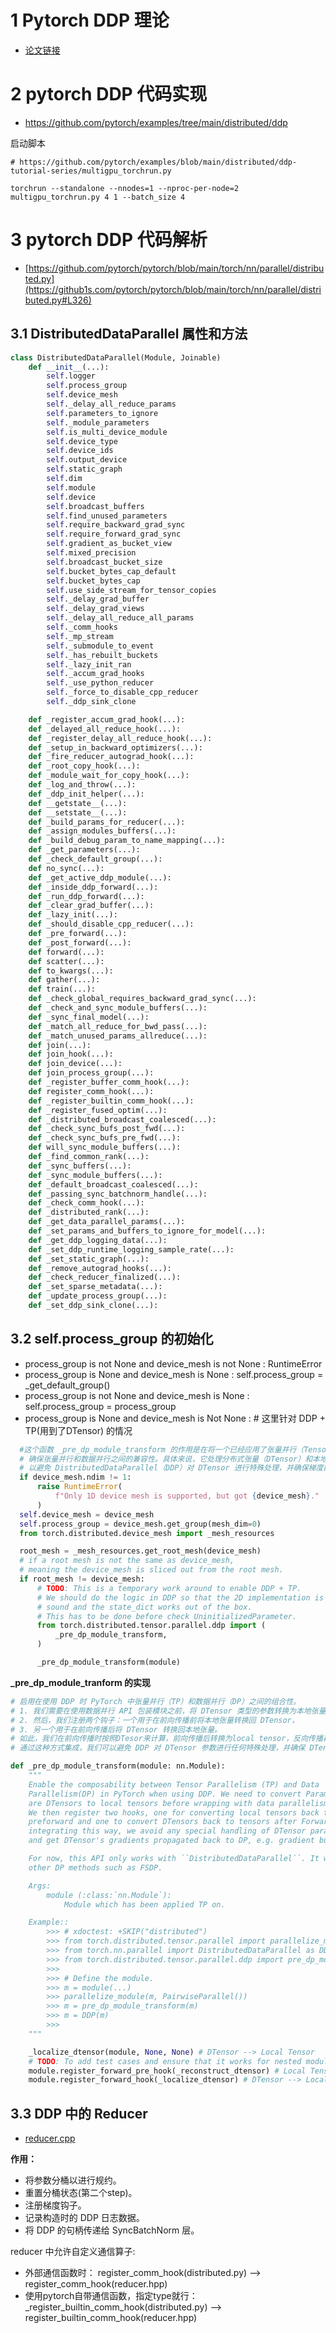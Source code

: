 # 1 Pytorch DDP 理论
- [论文链接](https://arxiv.org/pdf/2006.15704)

# 2 pytorch DDP 代码实现
- https://github.com/pytorch/examples/tree/main/distributed/ddp

启动脚本
```
# https://github.com/pytorch/examples/blob/main/distributed/ddp-tutorial-series/multigpu_torchrun.py

torchrun --standalone --nnodes=1 --nproc-per-node=2 multigpu_torchrun.py 4 1 --batch_size 4
```

# 3 pytorch DDP 代码解析
- [https://github.com/pytorch/pytorch/blob/main/torch/nn/parallel/distributed.py](https://github1s.com/pytorch/pytorch/blob/main/torch/nn/parallel/distributed.py#L326)

## 3.1 DistributedDataParallel 属性和方法
```python
class DistributedDataParallel(Module, Joinable)
    def __init__(...):
        self.logger
        self.process_group
        self.device_mesh
        self._delay_all_reduce_params
        self.parameters_to_ignore
        self._module_parameters
        self.is_multi_device_module
        self.device_type
        self.device_ids
        self.output_device
        self.static_graph
        self.dim
        self.module
        self.device
        self.broadcast_buffers
        self.find_unused_parameters
        self.require_backward_grad_sync
        self.require_forward_grad_sync
        self.gradient_as_bucket_view
        self.mixed_precision
        self.broadcast_bucket_size
        self.bucket_bytes_cap_default
        self.bucket_bytes_cap
        self.use_side_stream_for_tensor_copies
        self._delay_grad_buffer
        self._delay_grad_views
        self._delay_all_reduce_all_params
        self._comm_hooks
        self._mp_stream
        self._submodule_to_event
        self._has_rebuilt_buckets
        self._lazy_init_ran
        self._accum_grad_hooks
        self._use_python_reducer
        self._force_to_disable_cpp_reducer
        self._ddp_sink_clone

    def _register_accum_grad_hook(...):
    def _delayed_all_reduce_hook(...):
    def _register_delay_all_reduce_hook(...):
    def _setup_in_backward_optimizers(...):
    def _fire_reducer_autograd_hook(...):
    def _root_copy_hook(...):
    def _module_wait_for_copy_hook(...):
    def _log_and_throw(...):
    def _ddp_init_helper(...):
    def __getstate__(...):
    def __setstate__(...):
    def _build_params_for_reducer(...):
    def _assign_modules_buffers(...):
    def _build_debug_param_to_name_mapping(...):
    def _get_parameters(...):
    def _check_default_group(...):
    def no_sync(...):
    def _get_active_ddp_module(...):
    def _inside_ddp_forward(...):
    def _run_ddp_forward(...):
    def _clear_grad_buffer(...):
    def _lazy_init(...):
    def _should_disable_cpp_reducer(...):
    def _pre_forward(...):
    def _post_forward(...):
    def forward(...):
    def scatter(...):
    def to_kwargs(...):
    def gather(...):
    def train(...):
    def _check_global_requires_backward_grad_sync(...):
    def _check_and_sync_module_buffers(...):
    def _sync_final_model(...):
    def _match_all_reduce_for_bwd_pass(...):
    def _match_unused_params_allreduce(...):
    def join(...):
    def join_hook(...):
    def join_device(...):
    def join_process_group(...):
    def _register_buffer_comm_hook(...):
    def register_comm_hook(...):
    def _register_builtin_comm_hook(...):
    def _register_fused_optim(...):
    def _distributed_broadcast_coalesced(...):
    def _check_sync_bufs_post_fwd(...):
    def _check_sync_bufs_pre_fwd(...):
    def will_sync_module_buffers(...):
    def _find_common_rank(...):
    def _sync_buffers(...):
    def _sync_module_buffers(...):
    def _default_broadcast_coalesced(...):
    def _passing_sync_batchnorm_handle(...):
    def _check_comm_hook(...):
    def _distributed_rank(...):
    def _get_data_parallel_params(...):
    def _set_params_and_buffers_to_ignore_for_model(...):
    def _get_ddp_logging_data(...):
    def _set_ddp_runtime_logging_sample_rate(...):
    def _set_static_graph(...):
    def _remove_autograd_hooks(...):
    def _check_reducer_finalized(...):
    def _set_sparse_metadata(...):
    def _update_process_group(...):
    def _set_ddp_sink_clone(...):
```

## 3.2 self.process_group 的初始化
- process_group is not None and device_mesh is not None : RuntimeError
- process_group is None and device_mesh is None : self.process_group = _get_default_group() 
- process_group is not None and device_mesh is None : self.process_group = process_group
- process_group is None and device_mesh is Not None : # 这里针对 DDP + TP(用到了DTensor) 的情况
```python
  #这个函数 _pre_dp_module_transform 的作用是在将一个已经应用了张量并行（Tensor Parallelism, TP）的模块包装到数据并行（Data Parallelism, DP）时，
  # 确保张量并行和数据并行之间的兼容性。具体来说，它处理分布式张量（DTensor）和本地张量之间的转换，
  # 以避免 DistributedDataParallel（DDP）对 DTensor 进行特殊处理，并确保梯度能够正确传播。
  if device_mesh.ndim != 1:
      raise RuntimeError(
          f"Only 1D device mesh is supported, but got {device_mesh}."
      )
  self.device_mesh = device_mesh
  self.process_group = device_mesh.get_group(mesh_dim=0)
  from torch.distributed.device_mesh import _mesh_resources

  root_mesh = _mesh_resources.get_root_mesh(device_mesh)
  # if a root mesh is not the same as device_mesh,
  # meaning the device_mesh is sliced out from the root mesh.
  if root_mesh != device_mesh:
      # TODO: This is a temporary work around to enable DDP + TP.
      # We should do the logic in DDP so that the 2D implementation is
      # sound and the state_dict works out of the box.
      # This has to be done before check UninitializedParameter.
      from torch.distributed.tensor.parallel.ddp import (
          _pre_dp_module_transform,
      )

      _pre_dp_module_transform(module)
```

**_pre_dp_module_tranform 的实现** <br>
```python
# 启用在使用 DDP 时 PyTorch 中张量并行（TP）和数据并行（DP）之间的组合性。
# 1. 我们需要在使用数据并行 API 包装模块之前，将 DTensor 类型的参数转换为本地张量。
# 2. 然后，我们注册两个钩子：一个用于在前向传播前将本地张量转换回 DTensor，
# 3. 另一个用于在前向传播后将 DTensor 转换回本地张量。
# 如此，我们在前向传播时按照DTesor来计算，前向传播后转换为local tensor，反向传播再转为DTensor ？？？ 这里可能有点疑问.
# 通过这种方式集成，我们可以避免 DDP 对 DTensor 参数进行任何特殊处理，并确保 DTensor 的梯度能够正确传播回 DP，例如 DDP 的梯度桶。

def _pre_dp_module_transform(module: nn.Module):
    """
    Enable the composability between Tensor Parallelism (TP) and Data
    Parallelism(DP) in PyTorch when using DDP. We need to convert Parameters which
    are DTensors to local tensors before wrapping with data parallelism API.
    We then register two hooks, one for converting local tensors back to DTensor
    preforward and one to convert DTensors back to tensors after Forward. By
    integrating this way, we avoid any special handling of DTensor parameters by DDP
    and get DTensor's gradients propagated back to DP, e.g. gradient buckets of DDP.

    For now, this API only works with ``DistributedDataParallel``. It will later support
    other DP methods such as FSDP.

    Args:
        module (:class:`nn.Module`):
            Module which has been applied TP on.

    Example::
        >>> # xdoctest: +SKIP("distributed")
        >>> from torch.distributed.tensor.parallel import parallelize_module, PairwiseParallel
        >>> from torch.nn.parallel import DistributedDataParallel as DDP
        >>> from torch.distributed.tensor.parallel.ddp import pre_dp_module_transform
        >>>
        >>> # Define the module.
        >>> m = module(...)
        >>> parallelize_module(m, PairwiseParallel())
        >>> m = pre_dp_module_transform(m)
        >>> m = DDP(m)
        >>>
    """

    _localize_dtensor(module, None, None) # DTensor --> Local Tensor
    # TODO: To add test cases and ensure that it works for nested modules
    module.register_forward_pre_hook(_reconstruct_dtensor) # Local Tensor --> DTensor
    module.register_forward_hook(_localize_dtensor) # DTensor --> LocalTensor
```

## 3.3 DDP 中的 Reducer
- [reducer.cpp](https://github1s.com/pytorch/pytorch/blob/main/torch/csrc/distributed/c10d/reducer.hpp#L44)

**作用：** <br>
- 将参数分桶以进行规约。
- 重置分桶状态(第二个step)。
- 注册梯度钩子。
- 记录构造时的 DDP 日志数据。
- 将 DDP 的句柄传递给 SyncBatchNorm 层。

reducer 中允许自定义通信算子:

- 外部通信函数时： register_comm_hook(distributed.py) --> register_comm_hook(reducer.hpp)
- 使用pytorch自带通信函数，指定type就行：_register_builtin_comm_hook(distributed.py) --> register_builtin_comm_hook(reducer.hpp)





